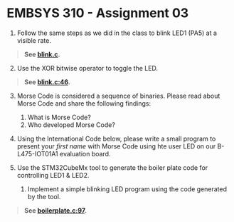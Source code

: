 # EMBSYS 310 - Assignment 03

1. Follow the same steps as we did in the class to blink LED1 (PA5) at a visible rate.

>**See [blink.c](blink.c).**


2. Use the XOR bitwise operator to toggle the LED.

>**See [blink.c:46](blink.c#L46).**


3. Morse Code is considered a sequence of binaries. Please read about Morse Code and share the following findings:
    1. What is Morse Code?
    2. Who developed Morse Code?


4. Using the International Code below, please write a small program to present your *first name* with Morse Code using hte user LED on our B-L475-IOT01A1 evaluation board.


5. Use the STM32CubeMx tool to generate the boiler plate code for controlling LED1 & LED2.
    1. Implement a simple blinking LED program using the code generated by the tool.

>**See [boilerplate.c:97](boilerplate.c#L97).**
